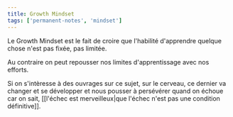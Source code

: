 ```yaml
---
title: Growth Mindset
tags: ['permanent-notes', 'mindset']
---
```


Le Growth Mindset est le fait de croire que l'habilité d'apprendre quelque chose n'est pas fixée, pas limitée. 

Au contraire on peut repousser nos limites d'apprentissage avec nos efforts.

Si on s'intèresse à des ouvrages sur ce sujet, sur le cerveau, ce dernier va changer et se développer et nous pousser à persévérer quand on échoue car on sait, [[l'échec est merveilleux|que l'échec n'est pas une condition définitive]].